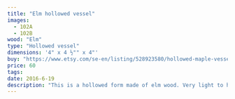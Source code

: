 ```yaml
---
title: "Elm hollowed vessel"
images:
  - 102A
  - 102B
wood: "Elm"
type: "Hollowed vessel"
dimensions: '4" x 4 ½"" x 4"'
buy: "https://www.etsy.com/se-en/listing/528923580/hollowed-maple-vessel?ref=shop_home_active_27"
price: 60
tags:
date: 2016-6-19
description: "This is a hollowed form made of elm wood. Very light to hold, it has a very pleasant shape, delightful grain, and an overall sweetness to its character."
---
```


